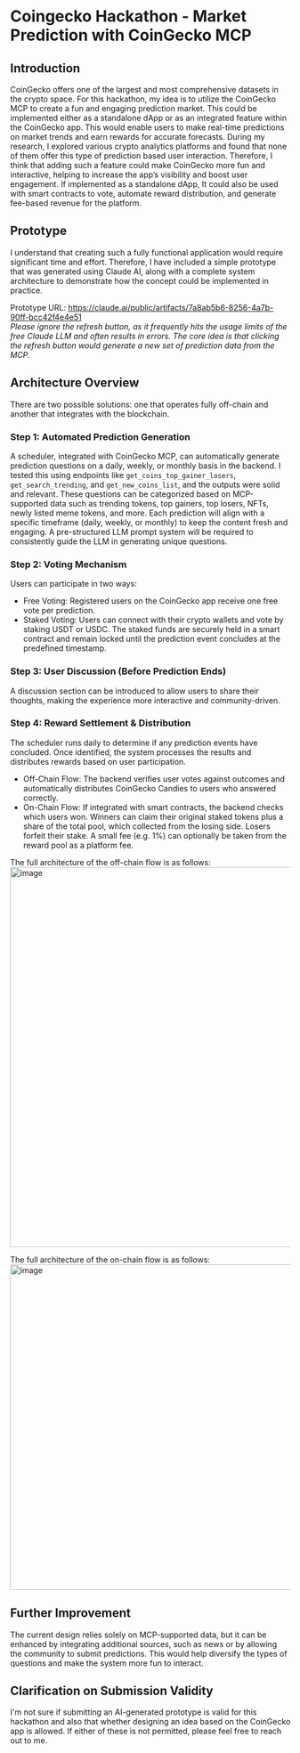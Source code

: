 # Coingecko Hackathon - Market Prediction with CoinGecko MCP
## Introduction
CoinGecko offers one of the largest and most comprehensive datasets in the crypto space. For this hackathon, my idea is to utilize the CoinGecko MCP to create a fun and engaging prediction market. This could be implemented either as a standalone dApp or as an integrated feature within the CoinGecko app. This would enable users to make real-time predictions on market trends and earn rewards for accurate forecasts. During my research, I explored various crypto analytics platforms and found that none of them offer this type of prediction based user interaction. Therefore, I think that adding such a feature could make CoinGecko more fun and interactive, helping to increase the app’s visibility and boost user engagement.  If implemented as a standalone dApp, It could also be used with smart contracts to vote, automate reward distribution, and generate fee-based revenue for the platform.

## Prototype
I understand that creating such a fully functional application would require significant time and effort. Therefore, I have included a simple prototype that was generated using Claude AI, along with a complete system architecture to demonstrate how the concept could be implemented in practice.

Prototype URL: https://claude.ai/public/artifacts/7a8ab5b6-8256-4a7b-90ff-bcc42f4e4e51 \
*Please ignore the refresh button, as it frequently hits the usage limits of the free Claude LLM and often results in errors. The core idea is that clicking the refresh button would generate a new set of prediction data from the MCP.*

## Architecture Overview
There are two possible solutions: one that operates fully off-chain and another that integrates with the blockchain.
### Step 1: Automated Prediction Generation
A scheduler, integrated with CoinGecko MCP, can automatically generate prediction questions on a daily, weekly, or monthly basis in the backend. I tested this using endpoints like `get_coins_top_gainer_losers`, `get_search_trending`, and `get_new_coins_list`, and the outputs were solid and relevant. These questions can be categorized based on MCP-supported data such as trending tokens, top gainers, top losers, NFTs, newly listed meme tokens, and more. Each prediction will align with a specific timeframe (daily, weekly, or monthly) to keep the content fresh and engaging. A pre-structured LLM prompt system will be required to consistently guide the LLM in generating unique questions.
### Step 2: Voting Mechanism
Users can participate in two ways:
- Free Voting: Registered users on the CoinGecko app receive one free vote per prediction.
- Staked Voting: Users can connect with their crypto wallets and vote by staking USDT or USDC. The staked funds are securely held in a smart contract and remain locked until the prediction event concludes at the predefined timestamp.
### Step 3: User Discussion (Before Prediction Ends)
A discussion section can be introduced to allow users to share their thoughts, making the experience more interactive and community-driven.
### Step 4: Reward Settlement & Distribution
The scheduler runs daily to determine if any prediction events have concluded. Once identified, the system processes the results and distributes rewards based on user participation.
- Off-Chain Flow: The backend verifies user votes against outcomes and automatically distributes CoinGecko Candies to users who answered correctly.
- On-Chain Flow: If integrated with smart contracts, the backend checks which users won. Winners can claim their original staked tokens plus a share of the total pool, which collected from the losing side. Losers forfeit their stake. A small fee (e.g. 1%) can optionally be taken from the reward pool as a platform fee.

The full architecture of the off-chain flow is as follows:
<img width="1081" height="683" alt="image" src="https://github.com/user-attachments/assets/3897f66b-deb2-4eae-b8e3-a11ba0397e20" />

The full architecture of the on-chain flow is as follows:
<img width="1200" height="585" alt="image" src="https://github.com/user-attachments/assets/68ee386f-8a1c-43de-858b-195797f37114" />

## Further Improvement
The current design relies solely on MCP-supported data, but it can be enhanced by integrating additional sources, such as news or by allowing the community to submit predictions. This would help diversify the types of questions and make the system more fun to interact.

## Clarification on Submission Validity
I'm not sure if submitting an AI-generated prototype is valid for this hackathon and also that whether designing an idea based on the CoinGecko app is allowed. If either of these is not permitted, please feel free to reach out to me.

